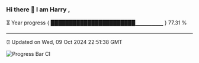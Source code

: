 ### Hi there 👋 I am Harry , 

⏳ Year progress { ███████████████████████▁▁▁▁▁▁▁ } 77.31 %

---

⏰ Updated on Wed, 09 Oct 2024 22:51:38 GMT

![Progress Bar CI](https://github.com/duykhang68/duykhang68/workflows/Progress%20Bar%20CI/badge.svg)
